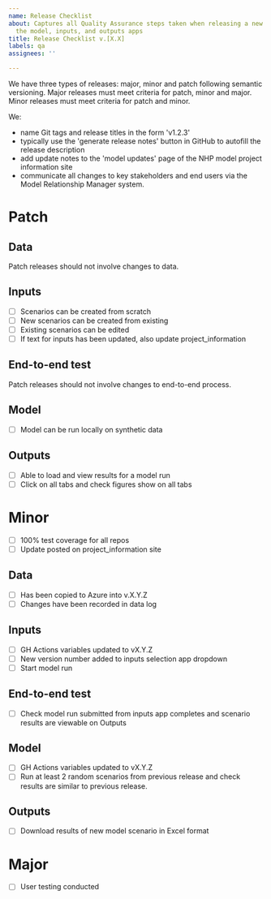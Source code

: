 ```yaml
---
name: Release Checklist
about: Captures all Quality Assurance steps taken when releasing a new version of
  the model, inputs, and outputs apps
title: Release Checklist v.[X.X]
labels: qa
assignees: ''

---
```


We have three types of releases: major, minor and patch following semantic versioning. Major releases must meet criteria for patch, minor and major. Minor releases must meet criteria for patch and minor.

We:

-	name Git tags and release titles in the form 'v1.2.3'
-	typically use the 'generate release notes' button in GitHub to autofill the release description
-	add update notes to the 'model updates' page of the NHP model project information site
- communicate all changes to key stakeholders and end users via the Model Relationship Manager system.


# Patch

## Data
Patch releases should not involve changes to data.

## Inputs
- [ ] Scenarios can be created from scratch
- [ ] New scenarios can be created from existing
- [ ] Existing scenarios can be edited
- [ ] If text for inputs has been updated, also update project_information

## End-to-end test
Patch releases should not involve changes to end-to-end process.

## Model
- [ ] Model can be run locally on synthetic data

## Outputs
- [ ] Able to load and view results for a model run
- [ ] Click on all tabs and check figures show on all tabs

# Minor
- [ ] 100% test coverage for all repos
- [ ] Update posted on project_information site

## Data
- [ ] Has been copied to Azure into v.X.Y.Z 
- [ ] Changes have been recorded in data log

## Inputs
- [ ] GH Actions variables updated to vX.Y.Z 
- [ ] New version number added to inputs selection app dropdown 
- [ ] Start model run

## End-to-end test
- [ ] Check model run submitted from inputs app completes and scenario results are viewable on Outputs

## Model
- [ ] GH Actions variables updated to vX.Y.Z 
- [ ] Run at least 2 random scenarios from previous release and check results are similar to previous release.

## Outputs
- [ ] Download results of new model scenario in Excel format

# Major
- [ ] User testing conducted
